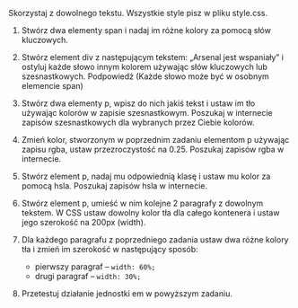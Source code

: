 Skorzystaj z dowolnego tekstu. Wszystkie style pisz w pliku style.css.

1. Stwórz dwa elementy span i nadaj im różne kolory za pomocą słów kluczowych.

2. Stwórz element div z następującym tekstem: „Arsenal jest wspaniały” i ostyluj każde słowo  innym kolorem używając słów kluczowych lub szesnastkowych. Podpowiedź (Każde słowo może być w osobnym elemencie span)

3. Stwórz dwa elementy p, wpisz do nich jakiś tekst i ustaw im tło używając kolorów w zapisie szesnastkowym. Poszukaj w internecie zapisów szesnastkowych dla wybranych przez Ciebie kolorów.

4. Zmień kolor, stworzonym w poprzednim zadaniu elementom p używając zapisu rgba, ustaw przezroczystość na 0.25. Poszukaj zapisów rgba w internecie.

5. Stwórz element p, nadaj mu odpowiednią klasę i ustaw mu kolor za pomocą hsla. Poszukaj zapisów hsla w internecie.

6. Stwórz element p, umieść w nim kolejne 2 paragrafy z dowolnym tekstem. W CSS ustaw dowolny kolor tła dla całego kontenera i ustaw jego szerokość na 200px (width).

7. Dla każdego paragrafu z poprzedniego zadania ustaw dwa różne kolory tła i zmień im szerokość w następujący sposób:
	* pierwszy paragraf – ```width: 60%;```
	* drugi paragraf – ```width: 30%;```

8. Przetestuj działanie jednostki em w powyższym zadaniu.